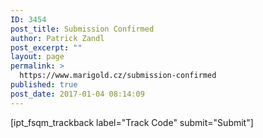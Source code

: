 ```yaml
---
ID: 3454
post_title: Submission Confirmed
author: Patrick Zandl
post_excerpt: ""
layout: page
permalink: >
  https://www.marigold.cz/submission-confirmed
published: true
post_date: 2017-01-04 08:14:09
---
```

[ipt_fsqm_trackback label="Track Code" submit="Submit"]